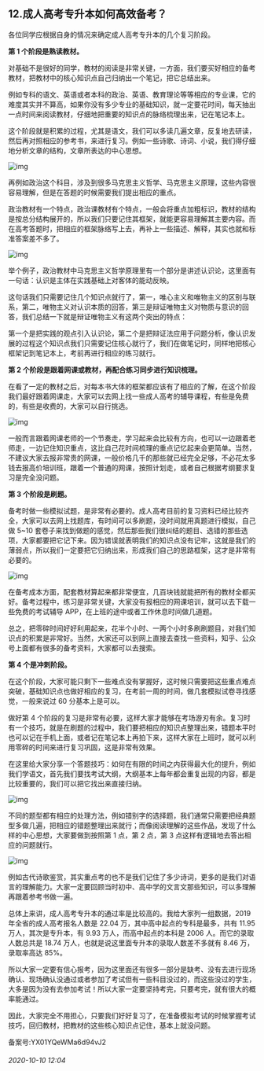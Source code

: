 ## 12.成人高考专升本如何高效备考？
各位同学应根据自身的情况来确定成人高考专升本的几个复习阶段。


**第 1 个阶段是熟读教材。**


对基础不是很好的同学，教材的阅读是非常关键，一方面，我们要买好相应的备考教材，把教材中的核心知识点自己归纳出一个笔记，把它总结出来。


例如专科的语文、英语或者本科的政治、英语、教育理论等等相应的专业课，它的难度其实并不算高，如果你没有多少专业的基础知识，就一定要花时间，每天抽出一点时间来阅读教材，仔细地把重要的知识点的脉络梳理出来，记在笔记本上。


这个阶段就是积累的过程，尤其是语文，我们可以多读几遍文章，反复地去研读，然后再对照相应的参考书，来进行复习。例如一些诗歌、诗词、小说，我们得仔细地分析文章的结构，文章所表达的中心思想。


![img](https://pic2.zhimg.com/v2-8ab7f7093856fc2813e04f91eda01a19.webp)

再例如政治这个科目，涉及到很多马克思主义哲学、马克思主义原理，这些内容很容易理解，但是在答题的时候需要我们提出相应的重点。


政治教材有一个特点，政治课教材有个特点，一般会将重点加粗标识，教材的结构是按总分结构展开的，所以我们只要记住其框架，就能更容易理解其主要内容。而在高考答题时，把相应的框架脉络写上去，再补上一些描述、解释，其实也就和标准答案差不多了。


![img](https://pic3.zhimg.com/v2-2898446fa85e0bddd7d05f1066e6e43b.webp)

举个例子，政治教材中马克思主义哲学原理里有一个部分是讲述认识论，这里面有一句话：认识是主体在实践基础上对客体的能动反映。


这句话我们只需要记住几个知识点就行了，第一，唯心主义和唯物主义的区别与联系，第二，唯物主义对认识本质的回答，第三是辩证唯物主义对物质与意识的回答，我们总结一下就是辩证唯物主义有这两个突出的特点：


第一个是把实践的观点引入认识论，第二个是把辩证法应用于问题分析，像认识发展的过程这个知识点我们只需要记住核心就行了，我们在做笔记时，同样地把核心框架记到笔记本上，考前再进行相应的练习就行。


**第 2 个阶段是跟着网课或教材，再配合练习同步进行知识梳理。**


在看了一定的教材之后，对每本书大体的框架都应该有了相应的了解，在这个阶段我们最好跟着网课走，大家可以去网上找一些成人高考的辅导课程，有些是免费的，有些是收费的，大家可以自行挑选。


![img](https://pic3.zhimg.com/v2-0c34bb433d29a5352c0defa29a51cb69.webp)

一般而言跟着网课老师的一个节奏走，学习起来会比较有方向，也可以一边跟着老师走，一边记住知识重点，这比自己花时间梳理的重点记忆起来会更简单。当然，不建议大家去报非常贵的网课，一般价格几千的那些就已经完全足够，不必花太多钱去报高价培训班，跟着一个普通的网课，按照计划走，或者自己根据考纲要求复习是完全没问题。


**第 3 个阶段是刷题。**


备考时做一些模拟试题，是非常有必要的。成人高考目前的复习资料已经比较齐全，大家可以去网上找题库，有时间可以多刷题，没时间就用真题进行模拟，自己做 5~10 套卷子来找到做题的感觉，然后那些我们很纠结的题目、选错的那些选项，大家都要把它记下来。因为错误就表明我们的知识点没有记牢，这就是我们的薄弱点，所以我们一定要把它归纳出来，形成我们自己的思路框架，这才是非常有必要的。


![img](https://pic3.zhimg.com/v2-1d69e93b5c47dd3c86107b51ec24205a.webp)

在备考成本方面，配套教材算起来都非常便宜，几百块钱就能把所有的教材全都买好。备考过程中，练习是非常关键，大家没有报相应的网课培训，就可以去下载一些免费的考试辅导 APP，在上班的途中或者工作休息时间做几道题。


总之，把零碎时间好好利用起来，花半个小时、一两个小时多刷刷题目，对我们知识点的积累是非常好。当然，大家还可以到网上直接去查找一些资料，知乎、公众号上面都有很多的备考资料，大家都可以去搜索。


**第 4 个是冲刺阶段。**


在这个阶段，大家可能只剩下一些难点没有掌握好，这时候只需要把这些重点难点突破，基础知识点也做好相应的复习，在考前一周的时间，做几套模拟试卷寻找感觉，一般来说过 60 分基本上是可以。


做好第 4 个阶段的复习是非常有必要，这样大家才能够在考场游刃有余。复习时有一个技巧，就是在刷题的过程中，我们要把相应的知识点整理出来，错题本平时也可以记在手机上面，或者记在笔记本上再拍下来，这样大家在上班时，就可以利用零碎的时间来进行复习巩固，这是非常有效果。


在这里给大家分享一个答题技巧：如何在有限的时间之内获得最大化的提升，例如我们学语文，首先我们要找考试大纲，大纲基本上每年都会重复出现的内容，都是比较重要的，我们可以把它找出来直接归纳。


![img](https://pic4.zhimg.com/v2-ac53bfa94f229e4a9f22611600529bf6.webp)

不同的题型都有相应的处理方法，例如错别字的选择题，我们通常只需要把经典题型多做几遍，把相应的错题整理出来就行；而像阅读理解的这些作品，发现了什么样的中心思想，大家要做到按照第 1 点，第 2 点，第 3 点这样有逻辑地去答出相应的问题就行。


![img](https://pic3.zhimg.com/v2-ab8534aaf38baebd0f2944e9d47c9d5b.webp)

例如古代诗歌鉴赏，其实重点考的也不是我们记住了多少诗词，更多的是我们对语言的理解能力。大家一定要回顾当时初中、高中学的文言文那些知识，可以多理解再跟着参考书做一遍。


总体上来讲，成人高考专升本的通过率是比较高的。我给大家列一组数据，2019 年全省的成人高考报名人数是 22.04 万，其中高中起点的专科是最多，共有 11.95 万人，其次是专升本，有 9.93 万人，而高中起点的本科是 2006 人。而它的录取人数总共是 18.74 万人，也就是说这里面专升本的录取人数差不多就有 8.46 万，录取率高达 85%。


所以大家一定要有信心报考，因为这里面还有很多一部分是缺考、没有去进行现场确认、现场确认没通过或者参加了考试但有一些科目没过的，而这些没过的学生，大多是因为没有去参加考试！所以大家一定要坚持考完，只要考完，就有很大的概率能通过。


因此，大家完全不用担心，只要我们好好复习了，在准备模拟考试的时候掌握考试技巧，回归教材，把教材的这些核心知识点记住，基本上就没问题。


备案号:YX01YQeWMa6d94vJ2


###### 2020-10-10 12:04
